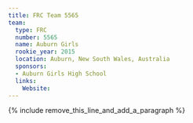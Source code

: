 ```yaml
---
title: FRC Team 5565
team:
  type: FRC
  number: 5565
  name: Auburn Girls
  rookie_year: 2015
  location: Auburn, New South Wales, Australia
  sponsors:
  - Auburn Girls High School
  links:
    Website:
---
```


{% include remove_this_line_and_add_a_paragraph %}